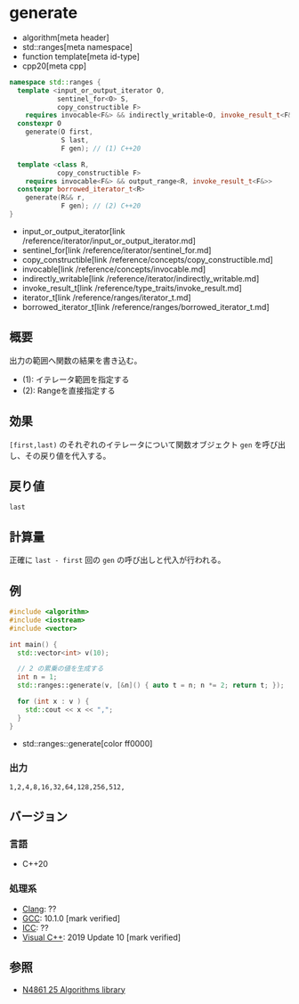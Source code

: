 # generate
* algorithm[meta header]
* std::ranges[meta namespace]
* function template[meta id-type]
* cpp20[meta cpp]

```cpp
namespace std::ranges {
  template <input_or_output_iterator O,
            sentinel_for<O> S,
            copy_constructible F>
    requires invocable<F&> && indirectly_writable<O, invoke_result_t<F&>>
  constexpr O
    generate(O first,
             S last,
             F gen); // (1) C++20

  template <class R,
            copy_constructible F>
    requires invocable<F&> && output_range<R, invoke_result_t<F&>>
  constexpr borrowed_iterator_t<R>
    generate(R&& r,
             F gen); // (2) C++20
}
```
* input_or_output_iterator[link /reference/iterator/input_or_output_iterator.md]
* sentinel_for[link /reference/iterator/sentinel_for.md]
* copy_constructible[link /reference/concepts/copy_constructible.md]
* invocable[link /reference/concepts/invocable.md]
* indirectly_writable[link /reference/iterator/indirectly_writable.md]
* invoke_result_t[link /reference/type_traits/invoke_result.md]
* iterator_t[link /reference/ranges/iterator_t.md]
* borrowed_iterator_t[link /reference/ranges/borrowed_iterator_t.md]

## 概要
出力の範囲へ関数の結果を書き込む。

- (1): イテレータ範囲を指定する
- (2): Rangeを直接指定する


## 効果
`[first,last)` のそれぞれのイテレータについて関数オブジェクト `gen` を呼び出し、その戻り値を代入する。


## 戻り値
`last`


## 計算量
正確に `last - first` 回の `gen` の呼び出しと代入が行われる。


## 例
```cpp example
#include <algorithm>
#include <iostream>
#include <vector>

int main() {
  std::vector<int> v(10);

  // 2 の累乗の値を生成する
  int n = 1;
  std::ranges::generate(v, [&n]() { auto t = n; n *= 2; return t; });

  for (int x : v ) {
    std::cout << x << ",";
  }
}
```
* std::ranges::generate[color ff0000]

### 出力
```
1,2,4,8,16,32,64,128,256,512,
```

## バージョン
### 言語
- C++20

### 処理系
- [Clang](/implementation.md#clang): ??
- [GCC](/implementation.md#gcc): 10.1.0 [mark verified]
- [ICC](/implementation.md#icc): ??
- [Visual C++](/implementation.md#visual_cpp): 2019 Update 10 [mark verified]

## 参照
- [N4861 25 Algorithms library](https://timsong-cpp.github.io/cppwp/n4861/algorithms)
